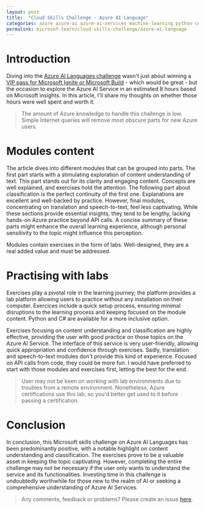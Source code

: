 ```yaml
---
layout: post
title:  "Cloud Skills Challenge - Azure AI Language"
categories: azure azure-ai azure-ai-services machine-learning python c# github feedback microsoft-learn nlp
permalink: microsof-learn/cloud-skills-challenge/azure-ai-language
---
```

# Introduction
Diving into the [Azure AI Languages challenge](https://learn.microsoft.com/en-us/collections/qdgnhjj8o7jr?WT.mc_id=cloudskillschallenge_950cffad-678a-41ac-b1f2-cbb50504a35e) wasn't just about winning a [VIP pass for Microsoft Ignite or Microsoft Build](https://www.microsoft.com/en-us/cloudskillschallenge/ignite/registration/2023?ocid=ignite23_CSC_fabricdocs_card) - which would be great - but the occasion to explore the Azure AI Service in an estimated 8 hours based on Microsoft insights. In this article, I'll share my thoughts on whether those hours were well spent and worth it.

> The amount of Azure knowledge to handle this challenge is low. Simple Internet queries will remove most obscure parts for new Azure users.

# Modules content
The article dives into different modules that can be grouped into parts. The first part starts with a stimulating exploration of content understanding of text. This part stands out for its clarity and engaging content. Concepts are well explained, and exercises hold the attention. The following part about classification is the perfect continuity of the first one. Explanations are excellent and well-backed by practice. However, final modules, concentrating on translation and speech-to-text, feel less captivating. While these sections provide essential insights, they tend to be lengthy, lacking hands-on Azure practice beyond API calls. A concise summary of these parts might enhance the overall learning experience, although personal sensitivity to the topic might influence this perception.

Modules contain exercises in the form of labs. Well-designed, they are a real added value and must be addressed.

# Practising with labs
Exercises play a pivotal role in the learning journey; the platform provides a lab platform allowing users to practice without any installation on their computer. Exercices include a quick setup process, ensuring minimal disruptions to the learning process and keeping focused on the module content. Python and C# are available for a more inclusive option.

Exercises focusing on content understanding and classification are highly effective, providing the user with good practice on those topics on the Azure AI Service. The interface of this service is very user-friendly, allowing quick appropriation and confidence through exercises. Sadly, translation and speech-to-text modules don't provide this kind of experience. Focused on API calls from code, they could be more fun. I would have preferred to start with those modules and exercises first, letting the best for the end.

> User may not be keen on working with lab environments due to troubles from a remote environment. Nonetheless, Azure certifications use this lab, so you'd better get used to it before passing a certification.

# Conclusion
In conclusion, this Microsoft skills challenge on Azure AI Languages has been predominantly positive, with a notable highlight on content understanding and classification. The exercises prove to be a valuable asset in keeping the topic captivating. However, completing the entire challenge may not be necessary if the user only wants to understand the service and its functionalities. Investing time in this challenge is undoubtedly worthwhile for those new to the realm of AI or seeking a comprehensive understanding of Azure AI Services.

> Any comments, feedback or problems? Please create an issue [here](https://github.com/florian-vuillemot/florian-vuillemot.github.io).
